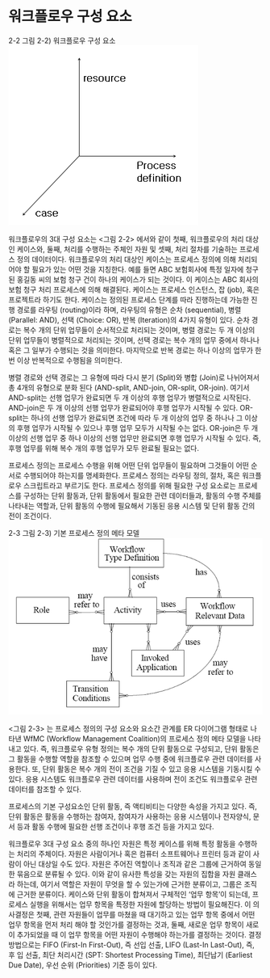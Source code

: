 # 워크플로우 구성 요소
2-2
그림 2-2) 워크플로우 구성 요소
![](/contents/03_워크플로우/02/img1.png)



워크플로우의 3대 구성 요소는 <그림 2-2> 에서와 같이 첫째, 워크플로우의 처리 대상인 케이스와, 둘째, 처리를 수행하는 주체인 자원 및 셋째, 처리 절차를 기술하는 프로세스 정의 데이터이다. 워크플로우의 처리 대상인 케이스는 프로세스 정의에 의해 처리되어야 할 필요가 있는 어떤 것을 지칭한다. 예를 들면 ABC 보험회사에 특정 일자에 청구된 홍길동 씨의 보험 청구 건이 하나의 케이스가 되는 것이다. 이 케이스는 ABC 회사의 보험 청구 처리 프로세스에 의해 해결된다. 케이스는 프로세스 인스턴스, 잡 (job), 혹은 프로젝트라 하기도 한다. 케이스는 정의된 프로세스 단계를 따라 진행하는데 가능한 진행 경로를 라우팅 (routing)이라 하며, 라우팅의 유형은 순차 (sequential), 병렬 (Parallel: AND), 선택 (Choice: OR), 반복 (Iteration)의 4가지 유형이 있다. 순차 경로는 복수 개의 단위 업무들이 순서적으로 처리되는 것이며, 병렬 경로는 두 개 이상의 단위 업무들이 병렬적으로 처리되는 것이며, 선택 경로는 복수 개의 업무 중에서 하나나 혹은 그 일부가 수행되는 것을 의미한다. 마지막으로 반복 경로는 하나 이상의 업무가 한 번 이상 반복적으로 수행됨을 의미한다.

병렬 경로와 선택 경로는 그 유형에 따라 다시 분기 (Split)와 병합 (Join)로 나뉘어져서 총 4개의 유형으로 분화 된다 (AND-split, AND-join, OR-split, OR-join). 여기서 AND-split는 선행 업무가 완료되면 두 개 이상의 후행 업무가 병렬적으로 시작된다. AND-join은 두 개 이상의 선행 업무가 완료되어야 후행 업무가 시작될 수 있다. OR-split는 하나의 선행 업무가 완료되면 조건에 따라 두 개 이상의 업무 중 하나나 그 이상의 후행 업무가 시작될 수 있으나 후행 업무 모두가 시작될 수는 없다. OR-join은 두 개 이상의 선행 업무 중 하나 이상의 선행 업무만 완료되면 후행 업무가 시작될 수 있다. 즉, 후행 업무를 위해 복수 개의 후행 업무가 모두 완료될 필요는 없다.

프로세스 정의는 프로세스 수행을 위해 어떤 단위 업무들이 필요하며 그것들이 어떤 순서로 수행되어야 하는지를 명세화한다. 프로세스 정의는 라우팅 정의, 절차, 혹은 워크플로우 스크립트라고 부르기도 한다. 프로세스 정의를 위해 필요한 구성 요소로는 프로세스를 구성하는 단위 활동과, 단위 활동에서 필요한 관련 데이터들과, 활동의 수행 주체를 나타내는 역할과, 단위 활동의 수행에 필요해서 기동된 응용 시스템 및 단위 활동 간의 전이 조건이다.



2-3
그림 2-3) 기본 프로세스 정의 메타 모델
![](/contents/03_워크플로우/02/img2.png)




<그림 2-3> 는 프로세스 정의의 구성 요소와 요소간 관계를 ER 다이어그램 형태로 나타낸 WfMC (Workflow Management Coalition)의 프로세스 정의 메타 모델을 나타내고 있다. 즉, 워크플로우 유형 정의는 복수 개의 단위 활동으로 구성되고, 단위 활동은 그 활동을 수행할 역할을 참조할 수 있으며 업무 수행 중에 워크플로우 관련 데이터를 사용한다. 또, 단위 활동은 복수 개의 전이 조건을 기질 수 있고 응용 시스템을 기동시킬 수 있다. 응용 시스템도 워크플로우 관련 데이터를 사용하며 전이 조건도 워크플로우 관련 데이터를 참조할 수 있다.

프로세스의 기본 구성요소인 단위 활동, 즉 액티비티는 다양한 속성을 가지고 있다. 즉, 단위 활동은 활동을 수행하는 참여자, 참여자가 사용하는 응용 시스템이나 전자양식, 문서 등과 활동 수행에 필요한 선행 조건이나 후행 조건 등을 가지고 있다.

워크플로우 3대 구성 요소 중의 하나인 자원은 특정 케이스를 위해 특정 활동을 수행하는 처리의 주체이다. 자원은 사람이거나 혹은 컴퓨터 소프트웨어나 프린터 등과 같이 사람이 아닌 대상일 수도 있다. 자원은 주어진 역할이나 조직과 같은 그룹에 근거하여 동일한 묶음으로 분류될 수 있다. 이와 같이 유사한 특성을 갖는 자원의 집합을 자원 클래스라 하는데, 여기서 역할은 자원이 무엇을 할 수 있는가에 근거한 분류이고, 그룹은 조직에 근거한 분류이다. 케이스와 단위 활동이 합쳐져서 구체적인 ‘업무 항목’이 되는데, 프로세스 실행을 위해서는 업무 항목을 특정한 자원에 할당하는 방법이 필요해진다. 이 의사결정은 첫째, 관련 자원들이 업무를 마쳤을 때 대기하고 있는 업무 항목 중에서 어떤 업무 항목을 먼저 처리 해야 할 것인가를 결정하는 것과, 둘째, 새로운 업무 항목이 새로이 추가되었을 때 이 업무 항목을 어떤 자원이 수행해야 하는가를 결정하는 것이다. 결정 방법으로는 FIFO (First-In First-Out), 즉 선입 선출, LIFO (Last-In Last-Out), 즉, 후 입 선출, 최단 처리시간 (SPT: Shortest Processing Time), 최단납기 (Earliest Due Date), 우선 순위 (Priorities) 기준 등이 있다.